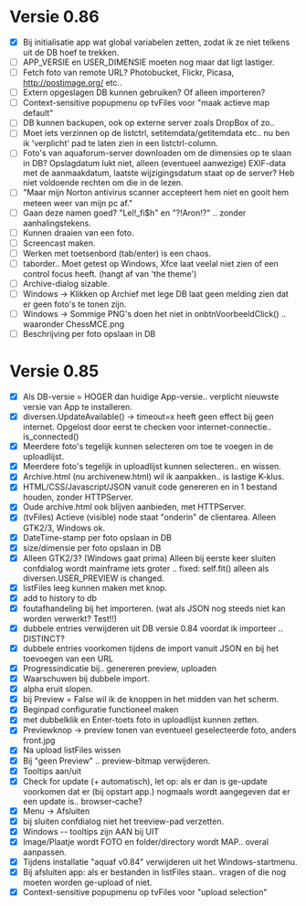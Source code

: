 # Versie 0.86
- [x] Bij initialisatie app wat global variabelen zetten, zodat ik ze niet telkens uit de DB hoef te trekken.
- [ ] APP_VERSIE en USER_DIMENSIE moeten nog maar dat ligt lastiger.
- [ ] Fetch foto van remote URL? Photobucket, Flickr, Picasa, http://postimage.org/ etc..
- [ ] Extern opgeslagen DB kunnen gebruiken? Of alleen importeren?
- [ ] Context-sensitive popupmenu op tvFiles voor "maak actieve map default"
- [ ] DB kunnen backupen, ook op externe server zoals DropBox of zo..
- [ ] Moet iets verzinnen op de listctrl, setitemdata/getitemdata etc.. nu ben ik 'verplicht' pad te laten zien in een listctrl-column.
- [ ] Foto's van aquaforum-server downloaden om de dimensies op te slaan in DB?
      Opslagdatum lukt niet, alleen (eventueel aanwezige) EXIF-data met de aanmaakdatum, laatste wijzigingsdatum staat op de server? Heb niet voldoende rechten om die in de lezen.
- [ ] "Maar mijn Norton antivirus scanner accepteert hem niet en gooit hem meteen weer van mijn pc af."
- [ ] Gaan deze namen goed?  "Lel!_fi$h" en "?!Aron!?" .. zonder aanhalingstekens.
- [ ] Kunnen draaien van een foto.
- [ ] Screencast maken.
- [ ] Werken met toetsenbord (tab/enter) is een chaos.
- [ ] taborder.. Moet getest op Windows, Xfce laat veelal niet zien of een control focus heeft. (hangt af van 'the theme')
- [ ] Archive-dialog sizable.
- [ ] Windows -> Klikken op Archief met lege DB laat geen melding zien dat er geen foto's te tonen zijn.
- [ ] Windows -> Sommige PNG's doen het niet in onbtnVoorbeeldClick() .. waaronder ChessMCE.png
- [ ] Beschrijving per foto opslaan in DB

# Versie 0.85
- [x] Als DB-versie = HOGER dan huidige App-versie.. verplicht nieuwste versie van App te installeren.
- [x] diversen.UpdateAvailable() -> timeout=x heeft geen effect bij geen internet.
      Opgelost door eerst te checken voor internet-connectie.. is_connected()
- [x] Meerdere foto's tegelijk kunnen selecteren om toe te voegen in de uploadlijst.
- [x] Meerdere foto's tegelijk in uploadlijst kunnen selecteren.. en wissen.
- [x] Archive.html (nu archivenew.html) wil ik aanpakken.. is lastige K-klus.
- [x] HTML/CSS/Javascript/JSON vanuit code genereren en in 1 bestand houden, zonder HTTPServer.
- [x] Oude archive.html ook blijven aanbieden, met HTTPServer.
- [x] (tvFiles) Actieve (visible) node staat "onderin" de clientarea. Alleen GTK2/3, Windows ok.
- [x] DateTime-stamp per foto opslaan in DB
- [x] size/dimensie per foto opslaan in DB
- [x] Alleen GTK2/3? (Windows gaat prima) Alleen bij eerste keer sluiten confdialog wordt mainframe iets groter ..
      fixed: self.fit() alleen als diversen.USER_PREVIEW is changed.
- [x] listFiles leeg kunnen maken met knop.
- [x] add to history to db
- [x] foutafhandeling bij het importeren. (wat als JSON nog steeds niet kan worden verwerkt? Test!!)
- [x] dubbele entries verwijderen uit DB versie 0.84 voordat ik importeer .. DISTINCT?
- [x] dubbele entries voorkomen tijdens de import vanuit JSON en bij het toevoegen van een URL
- [x] Progressindicatie bij.. genereren preview, uploaden
- [x] Waarschuwen bij dubbele import.
- [x] alpha eruit slopen.
- [x] bij Preview = False wil ik de knoppen in het midden van het scherm.
- [x] Beginpad configuratie functioneel maken
- [x] met dubbelklik en Enter-toets foto in uploadlijst kunnen zetten.
- [x] Previewknop -> preview tonen van eventueel geselecteerde foto, anders front.jpg
- [x] Na upload listFiles wissen
- [x] Bij "geen Preview" .. preview-bitmap verwijderen.
- [x] Tooltips aan/uit
- [x] Check for update (+ automatisch), let op: als er dan is ge-update voorkomen dat er (bij opstart app.) nogmaals wordt aangegeven dat er een update is.. browser-cache?
- [x] Menu -> Afsluiten
- [x] bij sluiten confdialog niet het treeview-pad verzetten.
- [x] Windows -- tooltips zijn AAN bij UIT
- [x] Image/Plaatje wordt FOTO en folder/directory wordt MAP.. overal aanpassen.
- [x] Tijdens installatie "aquaf v0.84" verwijderen uit het Windows-startmenu.
- [x] Bij afsluiten app: als er bestanden in listFiles staan.. vragen of die nog moeten worden ge-upload of niet.
- [x] Context-sensitive popupmenu op tvFiles voor "upload selection"
